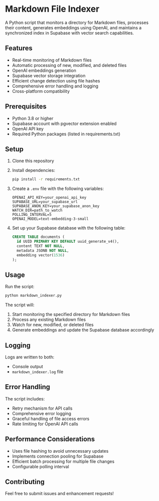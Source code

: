 # Markdown File Indexer

A Python script that monitors a directory for Markdown files, processes their content, generates embeddings using OpenAI, and maintains a synchronized index in Supabase with vector search capabilities.

## Features

- Real-time monitoring of Markdown files
- Automatic processing of new, modified, and deleted files
- OpenAI embeddings generation
- Supabase vector storage integration
- Efficient change detection using file hashes
- Comprehensive error handling and logging
- Cross-platform compatibility

## Prerequisites

- Python 3.8 or higher
- Supabase account with pgvector extension enabled
- OpenAI API key
- Required Python packages (listed in requirements.txt)

## Setup

1. Clone this repository
2. Install dependencies:
   ```bash
   pip install -r requirements.txt
   ```

3. Create a `.env` file with the following variables:
   ```
   OPENAI_API_KEY=your_openai_api_key
   SUPABASE_URL=your_supabase_url
   SUPABASE_ANON_KEY=your_supabase_anon_key
   WATCH_DIR=path_to_watch
   POLLING_INTERVAL=5
   OPENAI_MODEL=text-embedding-3-small
   ```

4. Set up your Supabase database with the following table:
   ```sql
   CREATE TABLE documents (
     id UUID PRIMARY KEY DEFAULT uuid_generate_v4(),
     content TEXT NOT NULL,
     metadata JSONB NOT NULL,
     embedding vector(1536)
   );
   ```

## Usage

Run the script:
```bash
python markdown_indexer.py
```

The script will:
1. Start monitoring the specified directory for Markdown files
2. Process any existing Markdown files
3. Watch for new, modified, or deleted files
4. Generate embeddings and update the Supabase database accordingly

## Logging

Logs are written to both:
- Console output
- `markdown_indexer.log` file

## Error Handling

The script includes:
- Retry mechanism for API calls
- Comprehensive error logging
- Graceful handling of file access errors
- Rate limiting for OpenAI API calls

## Performance Considerations

- Uses file hashing to avoid unnecessary updates
- Implements connection pooling for Supabase
- Efficient batch processing for multiple file changes
- Configurable polling interval

## Contributing

Feel free to submit issues and enhancement requests! 